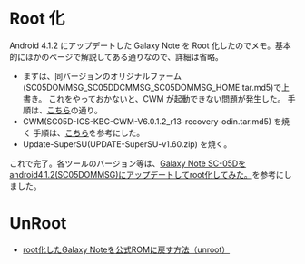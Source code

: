 # Root 化

Android 4.1.2 にアップデートした Galaxy Note を Root 化したのでメモ。基本的にほかのページで解説してある通りなので、詳細は省略。

- まずは、同バージョンのオリジナルファーム(SC05DOMMSG_SC05DDCMMSG_SC05DOMMSG_HOME.tar.md5)で上書き。
  これをやっておかないと、CWM が起動できない問題が発生した。
  手順は、[こちら](https://sites.google.com/site/sc05dwiki/stockrom)の通り。
- CWM(SC05D-ICS-KBC-CWM-V6.0.1.2_r13-recovery-odin.tar.md5) を焼く
  手順は、[こちら](https://sites.google.com/site/sc05dwiki/cwm)を参考にした。
- Update-SuperSU(UPDATE-SuperSU-v1.60.zip) を焼く。
  
これで完了。各ツールのバージョン等は、[Galaxy Note SC-05Dをandroid4.1.2(SC05DOMMSG)にアップデートしてroot化してみた。](http://win-droid.blogspot.jp/2013/08/galaxy-note-sc-05dandroid412sc05dommsgr.html)を参考にしました。



# UnRoot

- [root化したGalaxy Noteを公式ROMに戻す方法（unroot）](http://www.teradas.net/archives/8401/)